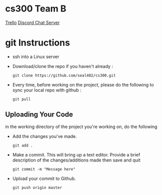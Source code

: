 # cs300 Team B

[Trello](https://trello.com/b/CwbQSw9w/frupal)
[Discord Chat Server](https://discord.gg/kvqNDBd)

# git Instructions

* ssh into a Linux server
* Download/clone the repo if you haven't already :

    `git clone https://github.com/seal402/cs300.git`

* Every time, before working on the project, please do the following to sync your local repo with github :
    
    `git pull`

## Uploading Your Code

in the working directory of the project you're working on, do the following
*  Add the changes you've made.

    `git add .`

*  Make a commit. This will bring up a text editor. Provide a brief description of the changes/additions made then save and quit

    `git commit -m "Message here"`

*  Upload your commit to Github.

    `git push origin master`

